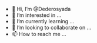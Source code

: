 - 👋 Hi, I’m @Dederosyada
- 👀 I’m interested in ...
- 🌱 I’m currently learning ...
- 💞️ I’m looking to collaborate on ...
- 📫 How to reach me ...

<!---
Dederosyada/Dederosyada is a ✨ special ✨ repository because its `README.md` (this file) appears on your GitHub profile.
You can click the Preview link to take a look at your changes.
--->

